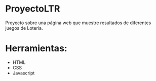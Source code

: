 # ProyectoLTR

Proyecto sobre una página web que muestre resultados de diferentes juegos de Lotería.

# Herramientas:

- HTML
- CSS
- Javascript
